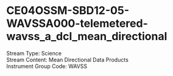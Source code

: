 # CE04OSSM-SBD12-05-WAVSSA000-telemetered-wavss_a_dcl_mean_directional

Stream Type: Science<br>
Stream Content: Mean Directional Data Products<br>
Instrument Group Code: WAVSS<br>
